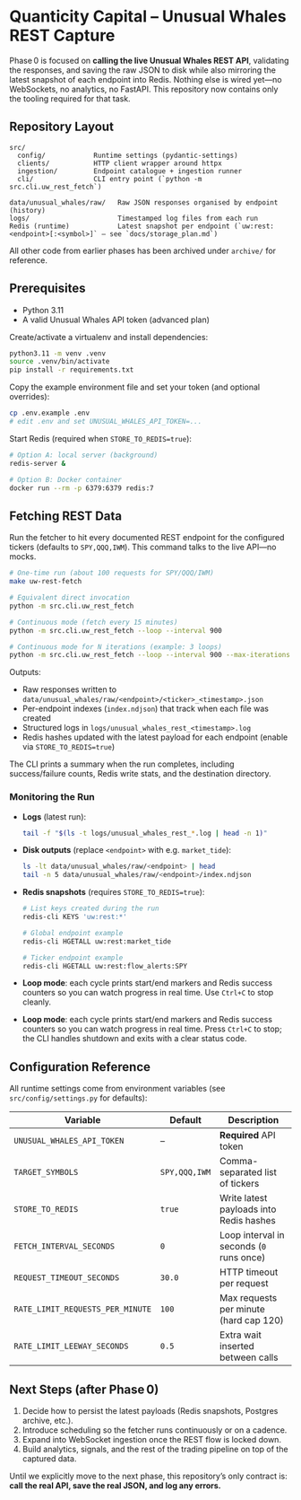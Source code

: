 # Quanticity Capital – Unusual Whales REST Capture

Phase 0 is focused on **calling the live Unusual Whales REST API**, validating the responses, and saving the raw JSON to disk while also mirroring the latest snapshot of each endpoint into Redis. Nothing else is wired yet—no WebSockets, no analytics, no FastAPI. This repository now contains only the tooling required for that task.

## Repository Layout

```
src/
  config/            Runtime settings (pydantic-settings)
  clients/           HTTP client wrapper around httpx
  ingestion/         Endpoint catalogue + ingestion runner
  cli/               CLI entry point (`python -m src.cli.uw_rest_fetch`)

data/unusual_whales/raw/   Raw JSON responses organised by endpoint (history)
logs/                      Timestamped log files from each run
Redis (runtime)            Latest snapshot per endpoint (`uw:rest:<endpoint>[:<symbol>]` – see `docs/storage_plan.md`)
```

All other code from earlier phases has been archived under `archive/` for reference.

## Prerequisites

- Python 3.11
- A valid Unusual Whales API token (advanced plan)

Create/activate a virtualenv and install dependencies:

```bash
python3.11 -m venv .venv
source .venv/bin/activate
pip install -r requirements.txt
```

Copy the example environment file and set your token (and optional overrides):

```bash
cp .env.example .env
# edit .env and set UNUSUAL_WHALES_API_TOKEN=...
```

Start Redis (required when `STORE_TO_REDIS=true`):

```bash
# Option A: local server (background)
redis-server &

# Option B: Docker container
docker run --rm -p 6379:6379 redis:7
```

## Fetching REST Data

Run the fetcher to hit every documented REST endpoint for the configured tickers (defaults to `SPY,QQQ,IWM`). This command talks to the live API—no mocks.

```bash
# One-time run (about 100 requests for SPY/QQQ/IWM)
make uw-rest-fetch

# Equivalent direct invocation
python -m src.cli.uw_rest_fetch

# Continuous mode (fetch every 15 minutes)
python -m src.cli.uw_rest_fetch --loop --interval 900

# Continuous mode for N iterations (example: 3 loops)
python -m src.cli.uw_rest_fetch --loop --interval 900 --max-iterations 3
```

Outputs:

- Raw responses written to `data/unusual_whales/raw/<endpoint>/<ticker>_<timestamp>.json`
- Per-endpoint indexes (`index.ndjson`) that track when each file was created
- Structured logs in `logs/unusual_whales_rest_<timestamp>.log`
- Redis hashes updated with the latest payload for each endpoint (enable via `STORE_TO_REDIS=true`)

The CLI prints a summary when the run completes, including success/failure counts, Redis write stats, and the destination directory.

### Monitoring the Run

- **Logs** (latest run):

  ```bash
  tail -f "$(ls -t logs/unusual_whales_rest_*.log | head -n 1)"
  ```

- **Disk outputs** (replace `<endpoint>` with e.g. `market_tide`):

  ```bash
  ls -lt data/unusual_whales/raw/<endpoint> | head
  tail -n 5 data/unusual_whales/raw/<endpoint>/index.ndjson
  ```

- **Redis snapshots** (requires `STORE_TO_REDIS=true`):

  ```bash
  # List keys created during the run
  redis-cli KEYS 'uw:rest:*'

  # Global endpoint example
  redis-cli HGETALL uw:rest:market_tide

  # Ticker endpoint example
  redis-cli HGETALL uw:rest:flow_alerts:SPY
  ```

- **Loop mode**: each cycle prints start/end markers and Redis success counters so you can watch progress in real time. Use `Ctrl+C` to stop cleanly.
- **Loop mode**: each cycle prints start/end markers and Redis success counters so you can watch progress in real time. Press `Ctrl+C` to stop; the CLI handles shutdown and exits with a clear status code.

## Configuration Reference

All runtime settings come from environment variables (see `src/config/settings.py` for defaults):

| Variable | Default | Description |
|----------|---------|-------------|
| `UNUSUAL_WHALES_API_TOKEN` | – | **Required** API token |
| `TARGET_SYMBOLS` | `SPY,QQQ,IWM` | Comma-separated list of tickers |
| `STORE_TO_REDIS` | `true` | Write latest payloads into Redis hashes |
| `FETCH_INTERVAL_SECONDS` | `0` | Loop interval in seconds (`0` runs once) |
| `REQUEST_TIMEOUT_SECONDS` | `30.0` | HTTP timeout per request |
| `RATE_LIMIT_REQUESTS_PER_MINUTE` | `100` | Max requests per minute (hard cap 120) |
| `RATE_LIMIT_LEEWAY_SECONDS` | `0.5` | Extra wait inserted between calls |

## Next Steps (after Phase 0)

1. Decide how to persist the latest payloads (Redis snapshots, Postgres archive, etc.).
2. Introduce scheduling so the fetcher runs continuously or on a cadence.
3. Expand into WebSocket ingestion once the REST flow is locked down.
4. Build analytics, signals, and the rest of the trading pipeline on top of the captured data.

Until we explicitly move to the next phase, this repository’s only contract is: **call the real API, save the real JSON, and log any errors.**
